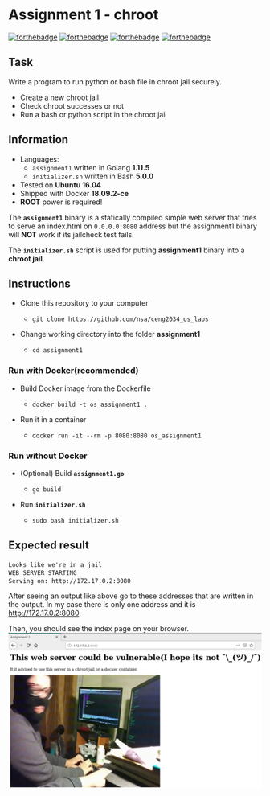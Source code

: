 # Assignment 1 - chroot

[![forthebadge](https://forthebadge.com/images/badges/made-with-go.svg)](https://forthebadge.com)
[![forthebadge](https://forthebadge.com/images/badges/uses-html.svg)](https://forthebadge.com)
[![forthebadge](https://forthebadge.com/images/badges/60-percent-of-the-time-works-every-time.svg)](https://forthebadge.com)
[![forthebadge](https://forthebadge.com/images/badges/makes-people-smile.svg)](https://forthebadge.com)
## Task

Write a program to run python or bash file in chroot jail securely.

* Create a new chroot jail
* Check chroot successes or not
* Run a bash or python script in the chroot jail

## Information

* Languages:
  *  `assignment1` written in Golang **1.11.5**
  *  `initializer.sh` written in Bash **5.0.0**
*  Tested on **Ubuntu 16.04**
* Shipped with Docker **18.09.2-ce**
* **ROOT** power is required!

The **`assignment1`** binary is a statically compiled simple web server that tries to serve an index.html on `0.0.0.0:8080` address but the assignment1 binary will **NOT** work if its jailcheck test fails.

The **`initializer.sh`** script is used for putting **assignment1** binary into a **chroot jail**.

## Instructions

* Clone this repository to your computer
    - `git clone https://github.com/nsa/ceng2034_os_labs`

* Change working directory into the folder **assignment1**
    - `cd assignment1`

### Run with Docker(recommended)

* Build Docker image from the Dockerfile
    - `docker build -t os_assignment1 .`

* Run it in a container
    - `docker run -it --rm -p 8080:8080 os_assignment1`

### Run without Docker
* (Optional) Build **`assignment1.go`**
    - `go build` 

* Run **`initializer.sh`**
    - `sudo bash initializer.sh`

## Expected result

```
Looks like we're in a jail
WEB SERVER STARTING
Serving on: http://172.17.0.2:8080
```

After seeing an output like above go to these addresses that are written in the output. In my case there is only one address and it is http://172.17.0.2:8080.

Then, you should see the index page on your browser.
![index-page](template/images/screenshot.png)
